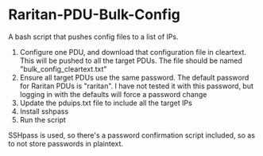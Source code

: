 # Raritan-PDU-Bulk-Config
A bash script that pushes config files to a list of IPs.

1. Configure one PDU, and download that configuration file in cleartext. This will be pushed to all the target PDUs. The file should be named "bulk_config_cleartext.txt"
2. Ensure all target PDUs use the same password. The default password for Raritan PDUs is "raritan". I have not tested it with this password, but logging in with the defaults will force a password change
3. Update the pduips.txt file to include all the target IPs
4. Install sshpass
5. Run the script

SSHpass is used, so there's a password confirmation script included, so as to not store passwords in plaintext.
